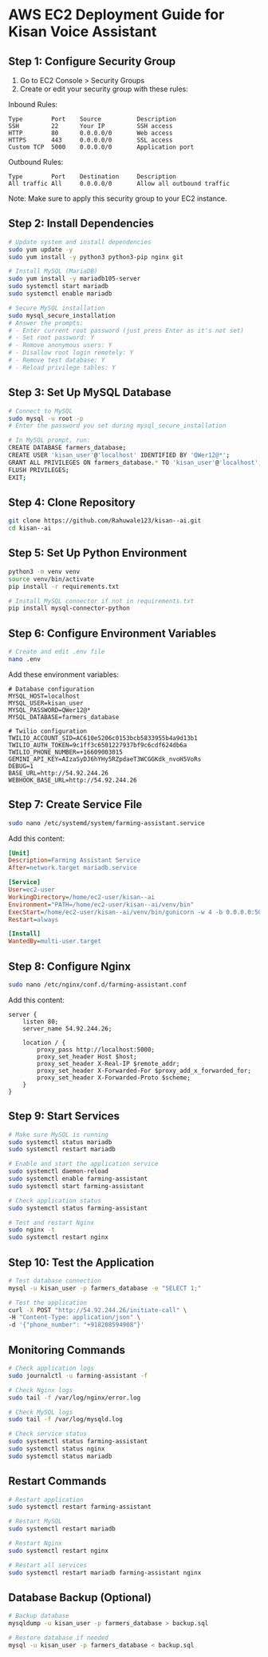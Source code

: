 # AWS EC2 Deployment Guide for Kisan Voice Assistant

## Step 1: Configure Security Group
1. Go to EC2 Console > Security Groups
2. Create or edit your security group with these rules:

Inbound Rules:
```
Type        Port    Source          Description
SSH         22      Your IP         SSH access
HTTP        80      0.0.0.0/0       Web access
HTTPS       443     0.0.0.0/0       SSL access
Custom TCP  5000    0.0.0.0/0       Application port
```

Outbound Rules:
```
Type        Port    Destination     Description
All traffic All     0.0.0.0/0       Allow all outbound traffic
```

Note: Make sure to apply this security group to your EC2 instance.

## Step 2: Install Dependencies
```bash
# Update system and install dependencies
sudo yum update -y
sudo yum install -y python3 python3-pip nginx git

# Install MySQL (MariaDB)
sudo yum install -y mariadb105-server
sudo systemctl start mariadb
sudo systemctl enable mariadb

# Secure MySQL installation
sudo mysql_secure_installation
# Answer the prompts:
# - Enter current root password (just press Enter as it's not set)
# - Set root password: Y
# - Remove anonymous users: Y
# - Disallow root login remotely: Y
# - Remove test database: Y
# - Reload privilege tables: Y
```

## Step 3: Set Up MySQL Database
```bash
# Connect to MySQL
sudo mysql -u root -p
# Enter the password you set during mysql_secure_installation

# In MySQL prompt, run:
CREATE DATABASE farmers_database;
CREATE USER 'kisan_user'@'localhost' IDENTIFIED BY 'QWer12@*';
GRANT ALL PRIVILEGES ON farmers_database.* TO 'kisan_user'@'localhost';
FLUSH PRIVILEGES;
EXIT;
```

## Step 4: Clone Repository
```bash
git clone https://github.com/Rahuwale123/kisan--ai.git
cd kisan--ai
```

## Step 5: Set Up Python Environment
```bash
python3 -m venv venv
source venv/bin/activate
pip install -r requirements.txt

# Install MySQL connector if not in requirements.txt
pip install mysql-connector-python
```

## Step 6: Configure Environment Variables
```bash
# Create and edit .env file
nano .env
```

Add these environment variables:
```
# Database configuration
MYSQL_HOST=localhost
MYSQL_USER=kisan_user
MYSQL_PASSWORD=QWer12@*
MYSQL_DATABASE=farmers_database

# Twilio configuration
TWILIO_ACCOUNT_SID=AC610e5206c0153bcb5833955b4a9d13b1
TWILIO_AUTH_TOKEN=9c1ff3c6501227937bf9c6cdf624db6a
TWILIO_PHONE_NUMBER=+16609003015
GEMINI_API_KEY=AIzaSyDJ6hYHy5RZpdaeT3WCGGKdk_nvoH5VoRs
DEBUG=1
BASE_URL=http://54.92.244.26
WEBHOOK_BASE_URL=http://54.92.244.26
```

## Step 7: Create Service File
```bash
sudo nano /etc/systemd/system/farming-assistant.service
```

Add this content:
```ini
[Unit]
Description=Farming Assistant Service
After=network.target mariadb.service

[Service]
User=ec2-user
WorkingDirectory=/home/ec2-user/kisan--ai
Environment="PATH=/home/ec2-user/kisan--ai/venv/bin"
ExecStart=/home/ec2-user/kisan--ai/venv/bin/gunicorn -w 4 -b 0.0.0.0:5000 run:app
Restart=always

[Install]
WantedBy=multi-user.target
```

## Step 8: Configure Nginx
```bash
sudo nano /etc/nginx/conf.d/farming-assistant.conf
```

Add this content:
```nginx
server {
    listen 80;
    server_name 54.92.244.26;

    location / {
        proxy_pass http://localhost:5000;
        proxy_set_header Host $host;
        proxy_set_header X-Real-IP $remote_addr;
        proxy_set_header X-Forwarded-For $proxy_add_x_forwarded_for;
        proxy_set_header X-Forwarded-Proto $scheme;
    }
}
```

## Step 9: Start Services
```bash
# Make sure MySQL is running
sudo systemctl status mariadb
sudo systemctl restart mariadb

# Enable and start the application service
sudo systemctl daemon-reload
sudo systemctl enable farming-assistant
sudo systemctl start farming-assistant

# Check application status
sudo systemctl status farming-assistant

# Test and restart Nginx
sudo nginx -t
sudo systemctl restart nginx
```

## Step 10: Test the Application
```bash
# Test database connection
mysql -u kisan_user -p farmers_database -e "SELECT 1;"

# Test the application
curl -X POST "http://54.92.244.26/initiate-call" \
-H "Content-Type: application/json" \
-d '{"phone_number": "+918208594908"}'
```

## Monitoring Commands
```bash
# Check application logs
sudo journalctl -u farming-assistant -f

# Check Nginx logs
sudo tail -f /var/log/nginx/error.log

# Check MySQL logs
sudo tail -f /var/log/mysqld.log

# Check service status
sudo systemctl status farming-assistant
sudo systemctl status nginx
sudo systemctl status mariadb
```

## Restart Commands
```bash
# Restart application
sudo systemctl restart farming-assistant

# Restart MySQL
sudo systemctl restart mariadb

# Restart Nginx
sudo systemctl restart nginx

# Restart all services
sudo systemctl restart mariadb farming-assistant nginx
```

## Database Backup (Optional)
```bash
# Backup database
mysqldump -u kisan_user -p farmers_database > backup.sql

# Restore database if needed
mysql -u kisan_user -p farmers_database < backup.sql
``` 
